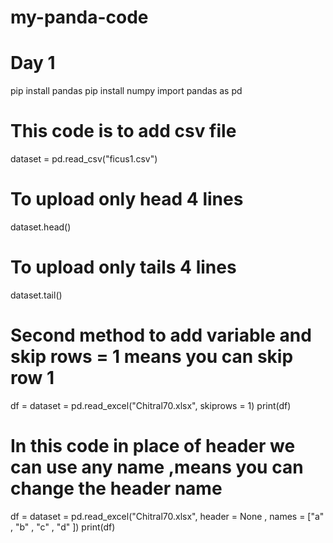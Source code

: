 # my-panda-code
# Day 1 
pip install pandas
pip install numpy
import pandas as pd
# This code is to add csv file
dataset = pd.read_csv("ficus1.csv")
# To upload only head  4 lines
dataset.head()
# To upload only tails  4 lines
dataset.tail()
# Second method to add variable and skip rows = 1 means you can skip row 1
df = dataset = pd.read_excel("Chitral70.xlsx", skiprows = 1)
print(df)
# In this code in place of header we can use any name ,means you can change the header name
df = dataset = pd.read_excel("Chitral70.xlsx", header = None , names = ["a" , "b" , "c" , "d" ])
print(df)

